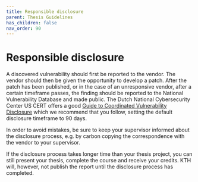 ```yaml
---
title: Responsible disclosure
parent: Thesis Guidelines
has_children: false
nav_order: 90
---
```


# Responsible disclosure

A discovered vulnerability should first be reported to the vendor. The vendor should then be given the opportunity to develop a patch. After the patch has been published, or in the case of an unresponsive vendor, after a certain timeframe passes, the finding should be reported to the National Vulnerability Database and made public. The Dutch National Cybersecurity Center US CERT offers a good [Guide to
Coordinated Vulnerability Disclosure](https://english.ncsc.nl/binaries/ncsc-en/documents/publications/2019/juni/01/coordinated-vulnerability-disclosure-the-guideline/WEB_Brochure-NCSC_EN.pdf) which we recommend that you follow, setting the default disclosure timeframe to 90 days. 

In order to avoid mistakes, be sure to keep your supervisor informed about the disclosure process, e.g. by carbon copying the correspondence with the vendor to your supervisor.

If the disclosure process takes longer time than your thesis project, you can still present your thesis, complete the course and receive your credits. KTH will, however, not publish the report until the disclosure process has completed.
